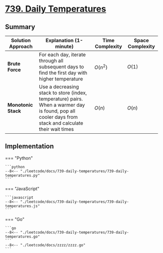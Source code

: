# [739. Daily Temperatures](https://leetcode.com/problems/daily-temperatures)

## Summary

| **Solution Approach** | **Explanation (1-minute)** | **Time Complexity** | **Space Complexity** |
| --------------------- | -------------------------- | ------------------- | -------------------- |
| **Brute Force**       | For each day, iterate through all subsequent days to find the first day with higher temperature | $O(n^2)$ | $O(1)$ |
| **Monotonic Stack**   | Use a decreasing stack to store (index, temperature) pairs. When a warmer day is found, pop all cooler days from stack and calculate their wait times | $O(n)$ | $O(n)$ |

## Implementation

=== "Python"

    ```python
    --8<-- "./leetcode/docs/739-daily-temperatures/739-daily-temperatures.py"
    ```

=== "JavaScript"

    ```javascript
    --8<-- "./leetcode/docs/739-daily-temperatures/739-daily-temperatures.js"
    ```

=== "Go"

    ```go
    --8<-- "./leetcode/docs/739-daily-temperatures/739-daily-temperatures.go"
    ```
    --8<-- "./leetcode/docs/zzzz/zzzz.go"
    ```

